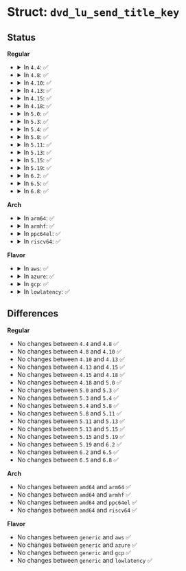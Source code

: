 # Struct: <code>dvd_lu_send_title_key</code>

## Status
<b>Regular</b>
<ul>
<li>
<details>
<summary>In <code>4.4</code>: ✅</summary>

```c
struct dvd_lu_send_title_key {
    __u8 type;
    unsigned int agid;
    dvd_key title_key;
    int lba;
    unsigned int cpm;
    unsigned int cp_sec;
    unsigned int cgms;
};
```
</details>
</li>
<li>
<details>
<summary>In <code>4.8</code>: ✅</summary>

```c
struct dvd_lu_send_title_key {
    __u8 type;
    unsigned int agid;
    dvd_key title_key;
    int lba;
    unsigned int cpm;
    unsigned int cp_sec;
    unsigned int cgms;
};
```
</details>
</li>
<li>
<details>
<summary>In <code>4.10</code>: ✅</summary>

```c
struct dvd_lu_send_title_key {
    __u8 type;
    unsigned int agid;
    dvd_key title_key;
    int lba;
    unsigned int cpm;
    unsigned int cp_sec;
    unsigned int cgms;
};
```
</details>
</li>
<li>
<details>
<summary>In <code>4.13</code>: ✅</summary>

```c
struct dvd_lu_send_title_key {
    __u8 type;
    unsigned int agid;
    dvd_key title_key;
    int lba;
    unsigned int cpm;
    unsigned int cp_sec;
    unsigned int cgms;
};
```
</details>
</li>
<li>
<details>
<summary>In <code>4.15</code>: ✅</summary>

```c
struct dvd_lu_send_title_key {
    __u8 type;
    unsigned int agid;
    dvd_key title_key;
    int lba;
    unsigned int cpm;
    unsigned int cp_sec;
    unsigned int cgms;
};
```
</details>
</li>
<li>
<details>
<summary>In <code>4.18</code>: ✅</summary>

```c
struct dvd_lu_send_title_key {
    __u8 type;
    unsigned int agid;
    dvd_key title_key;
    int lba;
    unsigned int cpm;
    unsigned int cp_sec;
    unsigned int cgms;
};
```
</details>
</li>
<li>
<details>
<summary>In <code>5.0</code>: ✅</summary>

```c
struct dvd_lu_send_title_key {
    __u8 type;
    unsigned int agid;
    dvd_key title_key;
    int lba;
    unsigned int cpm;
    unsigned int cp_sec;
    unsigned int cgms;
};
```
</details>
</li>
<li>
<details>
<summary>In <code>5.3</code>: ✅</summary>

```c
struct dvd_lu_send_title_key {
    __u8 type;
    unsigned int agid;
    dvd_key title_key;
    int lba;
    unsigned int cpm;
    unsigned int cp_sec;
    unsigned int cgms;
};
```
</details>
</li>
<li>
<details>
<summary>In <code>5.4</code>: ✅</summary>

```c
struct dvd_lu_send_title_key {
    __u8 type;
    unsigned int agid;
    dvd_key title_key;
    int lba;
    unsigned int cpm;
    unsigned int cp_sec;
    unsigned int cgms;
};
```
</details>
</li>
<li>
<details>
<summary>In <code>5.8</code>: ✅</summary>

```c
struct dvd_lu_send_title_key {
    __u8 type;
    unsigned int agid;
    dvd_key title_key;
    int lba;
    unsigned int cpm;
    unsigned int cp_sec;
    unsigned int cgms;
};
```
</details>
</li>
<li>
<details>
<summary>In <code>5.11</code>: ✅</summary>

```c
struct dvd_lu_send_title_key {
    __u8 type;
    unsigned int agid;
    dvd_key title_key;
    int lba;
    unsigned int cpm;
    unsigned int cp_sec;
    unsigned int cgms;
};
```
</details>
</li>
<li>
<details>
<summary>In <code>5.13</code>: ✅</summary>

```c
struct dvd_lu_send_title_key {
    __u8 type;
    unsigned int agid;
    dvd_key title_key;
    int lba;
    unsigned int cpm;
    unsigned int cp_sec;
    unsigned int cgms;
};
```
</details>
</li>
<li>
<details>
<summary>In <code>5.15</code>: ✅</summary>

```c
struct dvd_lu_send_title_key {
    __u8 type;
    unsigned int agid;
    dvd_key title_key;
    int lba;
    unsigned int cpm;
    unsigned int cp_sec;
    unsigned int cgms;
};
```
</details>
</li>
<li>
<details>
<summary>In <code>5.19</code>: ✅</summary>

```c
struct dvd_lu_send_title_key {
    __u8 type;
    unsigned int agid;
    dvd_key title_key;
    int lba;
    unsigned int cpm;
    unsigned int cp_sec;
    unsigned int cgms;
};
```
</details>
</li>
<li>
<details>
<summary>In <code>6.2</code>: ✅</summary>

```c
struct dvd_lu_send_title_key {
    __u8 type;
    unsigned int agid;
    dvd_key title_key;
    int lba;
    unsigned int cpm;
    unsigned int cp_sec;
    unsigned int cgms;
};
```
</details>
</li>
<li>
<details>
<summary>In <code>6.5</code>: ✅</summary>

```c
struct dvd_lu_send_title_key {
    __u8 type;
    unsigned int agid;
    dvd_key title_key;
    int lba;
    unsigned int cpm;
    unsigned int cp_sec;
    unsigned int cgms;
};
```
</details>
</li>
<li>
<details>
<summary>In <code>6.8</code>: ✅</summary>

```c
struct dvd_lu_send_title_key {
    __u8 type;
    unsigned int agid;
    dvd_key title_key;
    int lba;
    unsigned int cpm;
    unsigned int cp_sec;
    unsigned int cgms;
};
```
</details>
</li>
</ul>
<b>Arch</b>
<ul>
<li>
<details>
<summary>In <code>arm64</code>: ✅</summary>

```c
struct dvd_lu_send_title_key {
    __u8 type;
    unsigned int agid;
    dvd_key title_key;
    int lba;
    unsigned int cpm;
    unsigned int cp_sec;
    unsigned int cgms;
};
```
</details>
</li>
<li>
<details>
<summary>In <code>armhf</code>: ✅</summary>

```c
struct dvd_lu_send_title_key {
    __u8 type;
    unsigned int agid;
    dvd_key title_key;
    int lba;
    unsigned int cpm;
    unsigned int cp_sec;
    unsigned int cgms;
};
```
</details>
</li>
<li>
<details>
<summary>In <code>ppc64el</code>: ✅</summary>

```c
struct dvd_lu_send_title_key {
    __u8 type;
    unsigned int agid;
    dvd_key title_key;
    int lba;
    unsigned int cpm;
    unsigned int cp_sec;
    unsigned int cgms;
};
```
</details>
</li>
<li>
<details>
<summary>In <code>riscv64</code>: ✅</summary>

```c
struct dvd_lu_send_title_key {
    __u8 type;
    unsigned int agid;
    dvd_key title_key;
    int lba;
    unsigned int cpm;
    unsigned int cp_sec;
    unsigned int cgms;
};
```
</details>
</li>
</ul>
<b>Flavor</b>
<ul>
<li>
<details>
<summary>In <code>aws</code>: ✅</summary>

```c
struct dvd_lu_send_title_key {
    __u8 type;
    unsigned int agid;
    dvd_key title_key;
    int lba;
    unsigned int cpm;
    unsigned int cp_sec;
    unsigned int cgms;
};
```
</details>
</li>
<li>
<details>
<summary>In <code>azure</code>: ✅</summary>

```c
struct dvd_lu_send_title_key {
    __u8 type;
    unsigned int agid;
    dvd_key title_key;
    int lba;
    unsigned int cpm;
    unsigned int cp_sec;
    unsigned int cgms;
};
```
</details>
</li>
<li>
<details>
<summary>In <code>gcp</code>: ✅</summary>

```c
struct dvd_lu_send_title_key {
    __u8 type;
    unsigned int agid;
    dvd_key title_key;
    int lba;
    unsigned int cpm;
    unsigned int cp_sec;
    unsigned int cgms;
};
```
</details>
</li>
<li>
<details>
<summary>In <code>lowlatency</code>: ✅</summary>

```c
struct dvd_lu_send_title_key {
    __u8 type;
    unsigned int agid;
    dvd_key title_key;
    int lba;
    unsigned int cpm;
    unsigned int cp_sec;
    unsigned int cgms;
};
```
</details>
</li>
</ul>

## Differences
<b>Regular</b>
<ul>
<li>
No changes between <code>4.4</code> and <code>4.8</code> ✅
</li>
<li>
No changes between <code>4.8</code> and <code>4.10</code> ✅
</li>
<li>
No changes between <code>4.10</code> and <code>4.13</code> ✅
</li>
<li>
No changes between <code>4.13</code> and <code>4.15</code> ✅
</li>
<li>
No changes between <code>4.15</code> and <code>4.18</code> ✅
</li>
<li>
No changes between <code>4.18</code> and <code>5.0</code> ✅
</li>
<li>
No changes between <code>5.0</code> and <code>5.3</code> ✅
</li>
<li>
No changes between <code>5.3</code> and <code>5.4</code> ✅
</li>
<li>
No changes between <code>5.4</code> and <code>5.8</code> ✅
</li>
<li>
No changes between <code>5.8</code> and <code>5.11</code> ✅
</li>
<li>
No changes between <code>5.11</code> and <code>5.13</code> ✅
</li>
<li>
No changes between <code>5.13</code> and <code>5.15</code> ✅
</li>
<li>
No changes between <code>5.15</code> and <code>5.19</code> ✅
</li>
<li>
No changes between <code>5.19</code> and <code>6.2</code> ✅
</li>
<li>
No changes between <code>6.2</code> and <code>6.5</code> ✅
</li>
<li>
No changes between <code>6.5</code> and <code>6.8</code> ✅
</li>
</ul>
<b>Arch</b>
<ul>
<li>
No changes between <code>amd64</code> and <code>arm64</code> ✅
</li>
<li>
No changes between <code>amd64</code> and <code>armhf</code> ✅
</li>
<li>
No changes between <code>amd64</code> and <code>ppc64el</code> ✅
</li>
<li>
No changes between <code>amd64</code> and <code>riscv64</code> ✅
</li>
</ul>
<b>Flavor</b>
<ul>
<li>
No changes between <code>generic</code> and <code>aws</code> ✅
</li>
<li>
No changes between <code>generic</code> and <code>azure</code> ✅
</li>
<li>
No changes between <code>generic</code> and <code>gcp</code> ✅
</li>
<li>
No changes between <code>generic</code> and <code>lowlatency</code> ✅
</li>
</ul>
